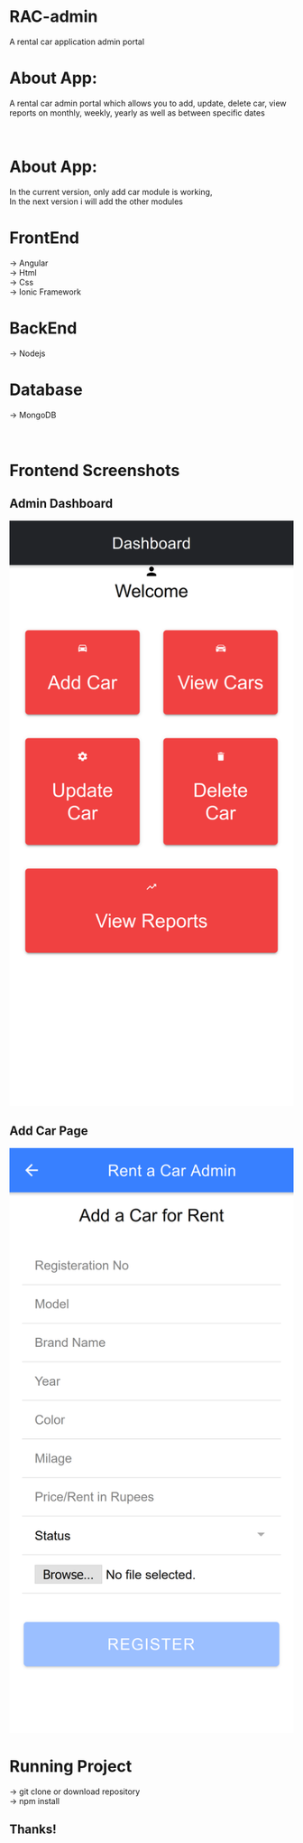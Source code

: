 # RAC-admin
A rental car application admin portal
<h1>About App:</h1>
<p>A rental car admin portal which allows you to add, update, delete car, view reports on monthly, weekly, yearly as well as between specific dates</p> <br>
<h1>About App:</h1>
<p>In the current version, only add car module is working, <br>
In the next version i will add the other modules</p>
<h1>FrontEnd</h1>
-> Angular <br>
-> Html <br>
-> Css <br>
-> Ionic Framework <br>
<h1>BackEnd</h1>
-> Nodejs <br>
<h1>Database</h1>
-> MongoDB <br>
<br>
<br>
<h1>Frontend Screenshots</h1>
<h2>Admin Dashboard</h2>
<img src="dashboard.png" width="800">
<h2>Add Car Page</h2>
<img src="addcar.png" width="800">

<h1>Running Project</h1>
-> git clone or download repository<br>
-> npm install<br>
<h2>Thanks!</h2>
